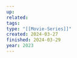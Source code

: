 ```yaml
---
up: 
related: 
tags: 
type: "[[Movie-Series]]"
created: 2024-03-27
finished: 2024-03-29
year: 2023
---
```

